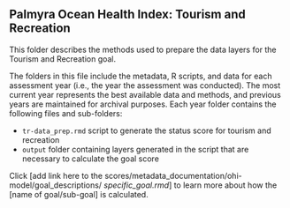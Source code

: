 ## Palmyra Ocean Health Index: Tourism and Recreation 

This folder describes the methods used to prepare the data layers for the Tourism and Recreation goal. 


The folders in this file include the metadata, R scripts, and data for each assessment year (i.e., the year the assessment was conducted). The most current year represents the best available data and methods, and previous years are maintained for archival purposes. Each year folder contains the following files and sub-folders:  

- `tr-data_prep.rmd` script to generate the status score for tourism and recreation   
- `output`           folder containing layers generated in the script that are necessary to calculate the goal score      

Click [add link here to the scores/metadata_documentation/ohi-model/goal_descriptions/ *specific_goal.rmd*] to learn more about how the [name of goal/sub-goal] is calculated. 





